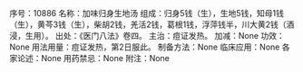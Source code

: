 序号：10886
名称：加味归身生地汤
组成：归身5钱（生），生地5钱，知母1钱（生），黄芩3钱（生），柴胡2钱，羌活2钱，葛根1钱，浮萍钱半，川大黄2钱（酒浸，生用）。
出处：《医门八法》卷四。
主治：痘证发热。
加减：None
功效：None
用法用量：痘证发热，第2日服此。
制备方法：None
临床应用：None
各家论述：None
用药禁忌：None
附注：None
